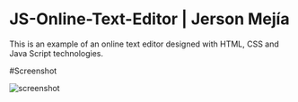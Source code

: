 # JS-Online-Text-Editor | Jerson Mejía

This is an example of an online text editor designed with HTML, CSS and Java Script technologies.

#Screenshot

![screenshot](https://github.com/Jersonwm/JS-Online-Text-Editor/assets/9126710/43ab71f8-f1fc-46b6-af33-d06c25b16f2f)
